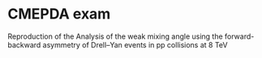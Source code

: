 # CMEPDA exam
Reproduction of the Analysis of the weak mixing angle using the forward-backward asymmetry of Drell–Yan events in pp  collisions at 8 TeV
